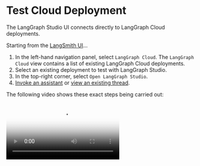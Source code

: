 # Test Cloud Deployment

The LangGraph Studio UI connects directly to LangGraph Cloud deployments.

Starting from the <a href="https://smith.langchain.com/" target="_blank">LangSmith UI</a>...

1. In the left-hand navigation panel, select `LangGraph Cloud`. The `LangGraph Cloud` view contains a list of existing LangGraph Cloud deployments.
1. Select an existing deployment to test with LangGraph Studio.
1. In the top-right corner, select `Open LangGraph Studio`.
1. [Invoke an assistant](./invoke_studio.md) or [view an existing thread](./threads_studio.md).

The following video shows these exact steps being carried out:

<video controls allowfullscreen="true" poster="../img/studio_usage_poster.png">
    <source src="../img/studio_usage.mp4" type="video/mp4">
</video>
